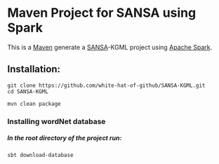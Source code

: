 Maven Project for SANSA using Spark
=============================

This is a [Maven](https://maven.apache.org/)  generate a [SANSA](https://github.com/SANSA-Stack)-KGML project using [Apache Spark](http://spark.apache.org/).

Installation:
----------

```
git clone https://github.com/white-hat-of-github/SANSA-KGML.git
cd SANSA-KGML

mvn clean package
````

### Installing wordNet database
##### In the root directory of the project run:
```
sbt download-database
```


